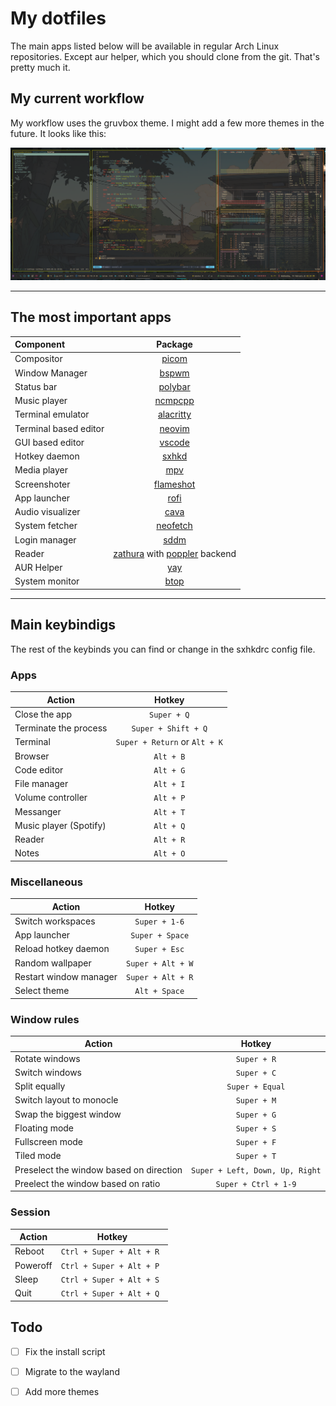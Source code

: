 # My dotfiles

The main apps listed below will be available in regular Arch Linux repositories.
Except aur helper, which you should clone from the git. That's pretty much it.

## My current workflow 

My workflow uses the gruvbox theme. 
I might add a few more themes in the future.
It looks like this:

![My workflow](screenshots/layout.png)

---

## The most important apps

| Component | Package |
| :--- | :---: |
| Compositor | [picom](https://github.com/yshui/picom) |
| Window Manager | [bspwm](https://github.com/baskerville/bspwm) |
| Status bar | [polybar](https://github.com/polybar/polybar) |
| Music player | [ncmpcpp](https://github.com/ncmpcpp/ncmpcpp) |
| Terminal emulator | [alacritty](https://github.com/alacritty/alacritty) |
| Terminal based editor | [neovim](https://github.com/neovim/neovim) |
| GUI based editor | [vscode](https://github.com/microsoft/vscode) |
| Hotkey daemon | [sxhkd](https://github.com/baskerville/sxhkd) |
| Media player | [mpv](https://github.com/mpv-player/mpv) |
| Screenshoter | [flameshot](https://github.com/flameshot-org/flameshot) |
| App launcher | [rofi](https://github.com/davatorium/rofi) |
| Audio visualizer | [cava](https://github.com/karlstav/cava) |
| System fetcher | [neofetch](https://github.com/dylanaraps/neofetch) |
| Login manager | [sddm](https://github.com/sddm/sddm) |
| Reader | [zathura](https://github.com/pwmt/zathura) with [poppler](https://github.com/pwmt/zathura-pdf-poppler) backend |
| AUR Helper | [yay](https://github.com/Jguer/yay) |
| System monitor | [btop](https://github.com/aristocratos/btop) |

---

## Main keybindigs

The rest of the keybinds you can find or change in the sxhkdrc config file.

### Apps

| Action | Hotkey |
| --- | :---: |
| Close the app | ``Super + Q`` |
| Terminate the process | ``Super + Shift + Q`` |
| Terminal | ``Super + Return`` or ``Alt + K`` |
| Browser | ``Alt + B`` | 
| Code editor | ``Alt + G`` |
| File manager | ``Alt + I`` |
| Volume controller | ``Alt + P`` |
| Messanger | ``Alt + T`` |
| Music player (Spotify) | ``Alt + Q`` |
| Reader | ``Alt + R`` |
| Notes | ``Alt + O`` |

### Miscellaneous

| Action | Hotkey |
| --- | :---: |
| Switch workspaces | ``Super + 1-6`` |
| App launcher | ``Super + Space`` |
| Reload hotkey daemon | ``Super + Esc`` |
| Random wallpaper | ``Super + Alt + W`` |
| Restart window manager | ``Super + Alt + R`` |
| Select theme | ``Alt + Space`` |

### Window rules

| Action | Hotkey |
| --- | :---: |
| Rotate windows | ``Super + R`` |
| Switch windows | ``Super + C`` |
| Split equally | ``Super + Equal`` |
| Switch layout to monocle | ``Super + M`` |
| Swap the biggest window | ``Super + G`` |
| Floating mode | ``Super + S`` |
| Fullscreen mode | ``Super + F`` |
| Tiled mode | ``Super + T`` |
| Preselect the window based on direction | ``Super + Left, Down, Up, Right`` |
| Preelect the window based on ratio | ``Super + Ctrl + 1-9`` |

### Session

| Action | Hotkey |
| --- | :---: |
| Reboot | ``Ctrl + Super + Alt + R `` |
| Poweroff | ``Ctrl + Super + Alt + P `` |
| Sleep | ``Ctrl + Super + Alt + S `` |
| Quit | ``Ctrl + Super + Alt + Q `` |

## Todo

- [ ] Fix the install script
- [ ] Migrate to the wayland
- [ ] Add more themes



